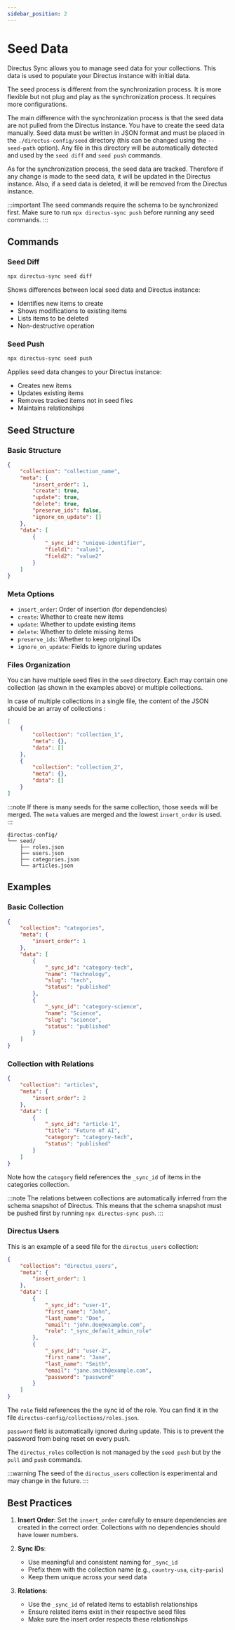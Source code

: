 ```yaml
---
sidebar_position: 2
---
```


# Seed Data

Directus Sync allows you to manage seed data for your collections. This data is used to populate your Directus instance with initial data.

The seed process is different from the synchronization process.
It is more flexible but not plug and play as the synchronization process. It requires more configurations.

The main difference with the synchronization process is that the seed data are not pulled from the Directus instance.
You have to create the seed data manually. Seed data must be written in JSON format and must be placed in the `./directus-config/seed` directory (this can be changed using the `--seed-path` option).
Any file in this directory will be automatically detected and used by the `seed diff` and `seed push` commands.

As for the synchronization process, the seed data are tracked. Therefore if any change is made to the seed data, it will be updated in the Directus instance. Also, if a seed data is deleted, it will be removed from the Directus instance.

:::important
The seed commands require the schema to be synchronized first. Make sure to run `npx directus-sync push` before running any seed commands.
:::

## Commands

### Seed Diff

```bash
npx directus-sync seed diff
```

Shows differences between local seed data and Directus instance:
- Identifies new items to create
- Shows modifications to existing items
- Lists items to be deleted
- Non-destructive operation

### Seed Push

```bash
npx directus-sync seed push
```

Applies seed data changes to your Directus instance:
- Creates new items
- Updates existing items
- Removes tracked items not in seed files
- Maintains relationships

## Seed Structure

### Basic Structure

```json
{
    "collection": "collection_name",
    "meta": {
        "insert_order": 1,
        "create": true,
        "update": true,
        "delete": true,
        "preserve_ids": false,
        "ignore_on_update": []
    },
    "data": [
        {
            "_sync_id": "unique-identifier",
            "field1": "value1",
            "field2": "value2"
        }
    ]
}
```

### Meta Options

- `insert_order`: Order of insertion (for dependencies)
- `create`: Whether to create new items
- `update`: Whether to update existing items
- `delete`: Whether to delete missing items
- `preserve_ids`: Whether to keep original IDs
- `ignore_on_update`: Fields to ignore during updates

### Files Organization

You can have multiple seed files in the `seed` directory.
Each may contain one collection (as shown in the examples above) or multiple collections.

In case of multiple collections in a single file, the content of the JSON should be an array of collections :

```json
[
    {
        "collection": "collection_1",
        "meta": {},
        "data": []
    },
    {
        "collection": "collection_2",
        "meta": {},
        "data": []
    }
]
```

:::note
If there is many seeds for the same collection, those seeds will be merged.
The `meta` values are merged and the lowest `insert_order` is used.
:::

```
directus-config/
└── seed/
    ├── roles.json
    ├── users.json
    ├── categories.json
    └── articles.json
```

## Examples

### Basic Collection

```json
{
    "collection": "categories",
    "meta": {
        "insert_order": 1
    },
    "data": [
        {
            "_sync_id": "category-tech",
            "name": "Technology",
            "slug": "tech",
            "status": "published"
        },
        {
            "_sync_id": "category-science",
            "name": "Science",
            "slug": "science",
            "status": "published"
        }
    ]
}
```

### Collection with Relations

```json
{
    "collection": "articles",
    "meta": {
        "insert_order": 2
    },
    "data": [
        {
            "_sync_id": "article-1",
            "title": "Future of AI",
            "category": "category-tech",
            "status": "published"
        }
    ]
}
```

Note how the `category` field references the `_sync_id` of items in the categories collection.

:::note
The relations between collections are automatically inferred from the schema snapshot of Directus.
This means that the schema snapshot must be pushed first by running `npx directus-sync push`.
:::

### Directus Users

This is an example of a seed file for the `directus_users` collection:

```json
{
    "collection": "directus_users",
    "meta": {
        "insert_order": 1
    },
    "data": [
        {
            "_sync_id": "user-1",
            "first_name": "John",
            "last_name": "Doe",
            "email": "john.doe@example.com",
            "role": "_sync_default_admin_role"
        },
        {
            "_sync_id": "user-2",
            "first_name": "Jane",
            "last_name": "Smith",
            "email": "jane.smith@example.com",
            "password": "password"
        }
    ]
}
```

The `role` field references the the sync id of the role. You can find it in the file `directus-config/collections/roles.json`.

`password` field is automatically ignored during update. This is to prevent the password from being reset on every push.

The `directus_roles` collection is not managed by the `seed push` but by the `pull` and `push` commands.

:::warning
The seed of the `directus_users` collection is experimental and may change in the future.
:::

## Best Practices

1. **Insert Order**: Set the `insert_order` carefully to ensure dependencies are created in the correct order. Collections with no dependencies should have lower numbers.

2. **Sync IDs**: 
   - Use meaningful and consistent naming for `_sync_id`
   - Prefix them with the collection name (e.g., `country-usa`, `city-paris`)
   - Keep them unique across your seed data

3. **Relations**: 
   - Use the `_sync_id` of related items to establish relationships
   - Ensure related items exist in their respective seed files
   - Make sure the insert order respects these relationships
